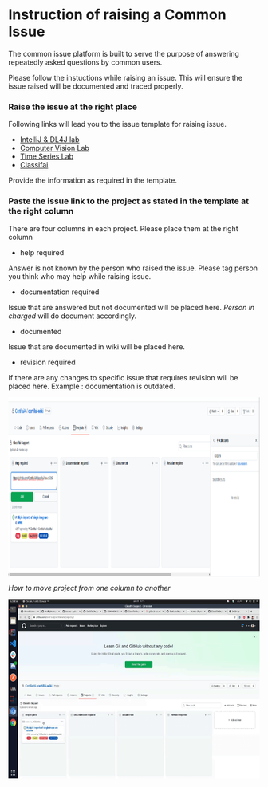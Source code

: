 # Instruction of raising a Common Issue
The common issue platform is built to serve the purpose of answering repeatedly asked questions by common users.

Please follow the instuctions while raising an issue. This will ensure the issue raised will be documented and traced properly.

### Raise the issue at the right place
Following links will lead you to the issue template for raising issue. 
- [IntelliJ & DL4J lab]()
- [Computer Vision Lab]()
- [Time Series Lab]()
- [Classifai](https://github.com/CertifaiAI/certifai-wiki/issues/new?assignees=&labels=classifai+common+issue&template=classifai_common_issue.md&title=COMMON+ISSUE%3A+%5BISSUE+TITLE%5D)

Provide the information as required in the template.

### Paste the issue link to the project as stated in the template at the right column
There are four columns in each project. Please place them at the right column
- help required
  
Answer is not known by the person who raised the issue. Please tag person you think who may help while raising issue.
- documentation required
  
Issue that are answered but not documented will be placed here. *Person in charged* will do document accordingly.
- documented
  
Issue that are documented in wiki will be placed here.
- revision required

If there are any changes to specific issue that requires revision will be placed here.
Example : documentation is outdated.

<p align="center">
  <img align="middle" width="650" height="360" src="0.png"/>
</p>

*How to move project from one column to another*

<p align="center">
  <img align="middle" width="650" height="360" src="0.gif"/>
</p>

